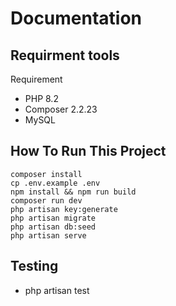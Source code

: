 # Documentation

## Requirment tools

Requirement

- PHP 8.2
- Composer 2.2.23
- MySQL

## How To Run This Project

```
composer install
cp .env.example .env
npm install && npm run build
composer run dev
php artisan key:generate
php artisan migrate
php artisan db:seed
php artisan serve
```

## Testing
- php artisan test

